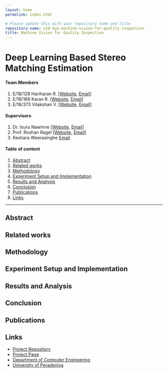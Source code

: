```yaml
---
layout: home
permalink: index.html

# Please update this with your repository name and title
repository-name: e18-4yp-machine-vision-for-quality-inspection
title: Machine Vision for Quality Inspection
---
```


[comment]: # "This is the standard layout for the project, but you can clean this and use your own template"

# Deep Learning Based Stereo Matching Estimation

#### Team Members
1. E/18/128 Hariharan R. [[Website](http://www.ce.pdn.ac.lk/e18-batch/), [Email](mailto:e18128@eng.pdn.ac.lk)]
2. E/18/168 Karan R. [[Website](http://www.ce.pdn.ac.lk/e15-batch/), [Email](mailto:e18168@eng.pdn.ac.lk)]
3. E/18/373 Vilakshan V. [[Website](http://www.ce.pdn.ac.lk/e15-batch/), [Email](mailto:e18373@eng.pdn.ac.lk)]




#### Supervisors
1. Dr. Isuru Nawinne [[Website](http://www.ce.pdn.ac.lk/academic-staff/), [Email](mailto:lecturer@ce.pdn.ac.lk)]
2. Prof. Roshan Ragel [[Website](http://www.ce.pdn.ac.lk/academic-staff/), [Email](mailto:lecturer@ce.pdn.ac.lk)]
2. Keshara Weerasinghe [Email](keshara2032@gmail.com)


#### Table of content

1. [Abstract](#abstract)
2. [Related works](#related-works)
3. [Methodology](#methodology)
4. [Experiment Setup and Implementation](#experiment-setup-and-implementation)
5. [Results and Analysis](#results-and-analysis)
6. [Conclusion](#conclusion)
7. [Publications](#publications)
8. [Links](#links)

---

<!-- 
DELETE THIS SAMPLE before publishing to GitHub Pages !!!
This is a sample image, to show how to add images to your page. To learn more options, please refer [this](https://projects.ce.pdn.ac.lk/docs/faq/how-to-add-an-image/)
![Sample Image](./images/sample.png) 
-->


## Abstract

## Related works

## Methodology

## Experiment Setup and Implementation

## Results and Analysis

## Conclusion

## Publications
[//]: # "Note: Uncomment each once you uploaded the files to the repository"

<!-- 1. [Semester 7 report](./) -->
<!-- 2. [Semester 7 slides](./) -->
<!-- 3. [Semester 8 report](./) -->
<!-- 4. [Semester 8 slides](./) -->
<!-- 5. Author 1, Author 2 and Author 3 "Research paper title" (2021). [PDF](./). -->


## Links

[//]: # ( NOTE: EDIT THIS LINKS WITH YOUR REPO DETAILS )

- [Project Repository](https://github.com/cepdnaclk/e18-4yp-DL-Based-Stereo-Matching-Estimation)
- [Project Page](https://cepdnaclk.github.io/e18-4yp-DL-Based-Stereo-Matching-Estimation/)
- [Department of Computer Engineering](http://www.ce.pdn.ac.lk/)
- [University of Peradeniya](https://eng.pdn.ac.lk/)

[//]: # "Please refer this to learn more about Markdown syntax"
[//]: # "https://github.com/adam-p/markdown-here/wiki/Markdown-Cheatsheet"
